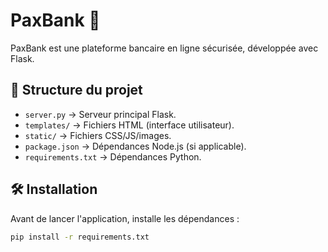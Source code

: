 # PaxBank 🚀

PaxBank est une plateforme bancaire en ligne sécurisée, développée avec Flask.

## 📂 Structure du projet

- `server.py` → Serveur principal Flask.
- `templates/` → Fichiers HTML (interface utilisateur).
- `static/` → Fichiers CSS/JS/images.
- `package.json` → Dépendances Node.js (si applicable).
- `requirements.txt` → Dépendances Python.

## 🛠️ Installation

Avant de lancer l'application, installe les dépendances :

```bash
pip install -r requirements.txt

